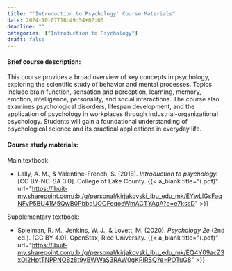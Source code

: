 ```yaml
---
title: "'Introduction to Psychology' Course Materials"
date: 2024-10-07T16:49:54+02:00
deadline: ""
categories: ["Introduction to Psychology"]
draft: false
---
```


#### Brief course description:

This course provides a broad overview of key concepts in psychology, exploring the scientific study of behavior and mental processes. Topics include brain function, sensation and perception, learning, memory, emotion, intelligence, personality, and social interactions. The course also examines psychological disorders, lifespan development, and the application of psychology in workplaces through industrial-organizational psychology. Students will gain a foundational understanding of psychological science and its practical applications in everyday life.

#### Course study materials:

Main textbook:

* Lally, A. M., & Valentine-French, S. (2018). *Introduction to psychology.* [CC BY-NC-SA 3.0]. College of Lake County. {{< a_blank title="(.pdf)" url="https://ibuit-my.sharepoint.com/:b:/g/personal/kirjakovski_ibu_edu_mk/EYwLlGsFaqNFvP5BU41M5QwB0PbbqUOOFeqoeWmACTYAgA?e=e7kssD" >}}

Supplementary textbook:

* Spielman, R. M., Jenkins, W. J., & Lovett, M. (2020). *Psychology 2e* (2nd ed.). [CC BY 4.0]. OpenStax, Rice University. {{< a_blank title="(.pdf)" url="https://ibuit-my.sharepoint.com/:b:/g/personal/kirjakovski_ibu_edu_mk/EQ4Y09acZ3xOl2HptTNPPNQBz8t9yBWWaS3RAW0gKPIRSQ?e=POTuG8" >}}
